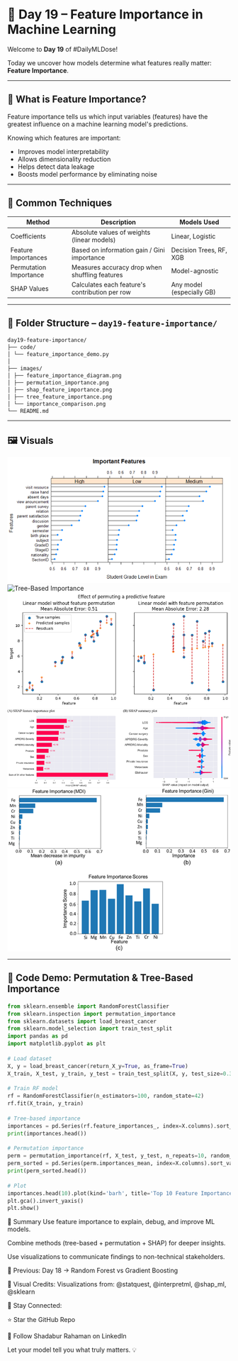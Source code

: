 # 🌟 Day 19 – Feature Importance in Machine Learning

Welcome to **Day 19** of #DailyMLDose!

Today we uncover how models determine what features really matter: **Feature Importance**.

---

## 📌 What is Feature Importance?

Feature importance tells us which input variables (features) have the greatest influence on a machine learning model's predictions.

Knowing which features are important:
- Improves model interpretability  
- Allows dimensionality reduction  
- Helps detect data leakage  
- Boosts model performance by eliminating noise

---

## 🧠 Common Techniques

| Method                  | Description                                      | Models Used              |
|------------------------|--------------------------------------------------|--------------------------|
| Coefficients           | Absolute values of weights (linear models)      | Linear, Logistic         |
| Feature Importances    | Based on information gain / Gini importance     | Decision Trees, RF, XGB  |
| Permutation Importance | Measures accuracy drop when shuffling features  | Model-agnostic           |
| SHAP Values            | Calculates each feature's contribution per row  | Any model (especially GB)|

---

## 📂 Folder Structure – `day19-feature-importance/`
```
day19-feature-importance/
├── code/
│ └── feature_importance_demo.py
│
├── images/
│ ├── feature_importance_diagram.png
│ ├── permutation_importance.png
│ ├── shap_feature_importance.png
│ ├── tree_feature_importance.png
│ └── importance_comparison.png
└── README.md
```

---

## 🖼️ Visuals

![Feature Importance Diagram](images/feature_importance_diagram.png)  
![Tree-Based Importance](images/tree_feature_importance.png)  
![Permutation Importance](images/permutation_importance.png)  
![SHAP Values](images/shap_feature_importance.png)  
![Comparison](images/importance_comparison.png)

---

## 🧪 Code Demo: Permutation & Tree-Based Importance

```python
from sklearn.ensemble import RandomForestClassifier
from sklearn.inspection import permutation_importance
from sklearn.datasets import load_breast_cancer
from sklearn.model_selection import train_test_split
import pandas as pd
import matplotlib.pyplot as plt

# Load dataset
X, y = load_breast_cancer(return_X_y=True, as_frame=True)
X_train, X_test, y_train, y_test = train_test_split(X, y, test_size=0.3, random_state=42)

# Train RF model
rf = RandomForestClassifier(n_estimators=100, random_state=42)
rf.fit(X_train, y_train)

# Tree-based importance
importances = pd.Series(rf.feature_importances_, index=X.columns).sort_values(ascending=False)
print(importances.head())

# Permutation importance
perm = permutation_importance(rf, X_test, y_test, n_repeats=10, random_state=42)
perm_sorted = pd.Series(perm.importances_mean, index=X.columns).sort_values(ascending=False)
print(perm_sorted.head())

# Plot
importances.head(10).plot(kind='barh', title='Top 10 Feature Importances')
plt.gca().invert_yaxis()
plt.show()
```
🧩 Summary
Use feature importance to explain, debug, and improve ML models.

Combine methods (tree-based + permutation + SHAP) for deeper insights.

Use visualizations to communicate findings to non-technical stakeholders.

🔁 Previous:
Day 18 → Random Forest vs Gradient Boosting

🎨 Visual Credits:
Visualizations from: @statquest, @interpretml, @shap_ml, @sklearn

📌 Stay Connected:

⭐ Star the GitHub Repo

🔗 Follow Shadabur Rahaman on LinkedIn

Let your model tell you what truly matters. 💡
